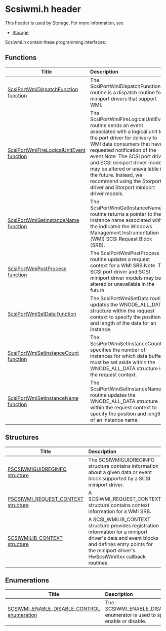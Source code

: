 # Scsiwmi.h header


This header is used by Storage. For more information, see
- [Storage](../_storage/index.md)

Scsiwmi.h contain these programming interfaces:


## Functions

| Title   | Description   |
| ---- |:---- |
| [ScsiPortWmiDispatchFunction function](nf-scsiwmi-scsiportwmidispatchfunction.md) | The ScsiPortWmiDispatchFunction routine is a dispatch routine for miniport drivers that support WMI. |
| [ScsiPortWmiFireLogicalUnitEvent function](nf-scsiwmi-scsiportwmifirelogicalunitevent.md) | The ScsiPortWmiFireLogicalUnitEvent routine sends an event associated with a logical unit to the port driver for delivery to WMI data consumers that have requested notification of the event.Note  The SCSI port driver and SCSI miniport driver models may be altered or unavailable in the future. Instead, we recommend using the Storport driver and Storport miniport driver models. |
| [ScsiPortWmiGetInstanceName function](nf-scsiwmi-scsiportwmigetinstancename.md) | The ScsiPortWmiGetInstanceName routine returns a pointer to the instance name associated with the indicated the Windows Management Instrumentation (WMI) SCSI Request Block (SRB). |
| [ScsiPortWmiPostProcess function](nf-scsiwmi-scsiportwmipostprocess.md) | The ScsiPortWmiPostProcess routine updates a request context for a WMI SRB.Note  The SCSI port driver and SCSI miniport driver models may be altered or unavailable in the future. |
| [ScsiPortWmiSetData function](nf-scsiwmi-scsiportwmisetdata.md) | The ScsiPortWmiSetData routine updates the WNODE_ALL_DATA structure within the request context to specify the position and length of the data for an instance. |
| [ScsiPortWmiSetInstanceCount function](nf-scsiwmi-scsiportwmisetinstancecount.md) | The ScsiPortWmiSetInstanceCount specifies the number of instances for which data buffers must be set aside within the WNODE_ALL_DATA structure in the request context. |
| [ScsiPortWmiSetInstanceName function](nf-scsiwmi-scsiportwmisetinstancename.md) | The ScsiPortWmiSetInstanceName routine updates the WNODE_ALL_DATA structure within the request context to specify the position and length of an instance name. |

## Structures

| Title   | Description   |
| ---- |:---- |
| [PSCSIWMIGUIDREGINFO structure](ns-scsiwmi-pscsiwmiguidreginfo.md) | The SCSIWMIGUIDREGINFO structure contains information about a given data or event block supported by a SCSI miniport driver. |
| [PSCSIWMI_REQUEST_CONTEXT structure](ns-scsiwmi-pscsiwmi-request-context.md) | A SCSIWMI_REQUEST_CONTEXT structure contains context information for a WMI SRB. |
| [SCSIWMILIB_CONTEXT structure](ns-scsiwmi--scsiwmilib-context.md) | A SCSI_WMILIB_CONTEXT structure provides registration information for a miniport driver's data and event blocks and defines entry points for the miniport driver's HwScsiWmiXxx callback routines. |

## Enumerations

| Title   | Description   |
| ---- |:---- |
| [SCSIWMI_ENABLE_DISABLE_CONTROL enumeration](ne-scsiwmi-scsiwmi-enable-disable-control.md) | The SCSIWMI_ENABLE_DISABLE_CONTROL enumerator is used to specify what to enable or disable. |
